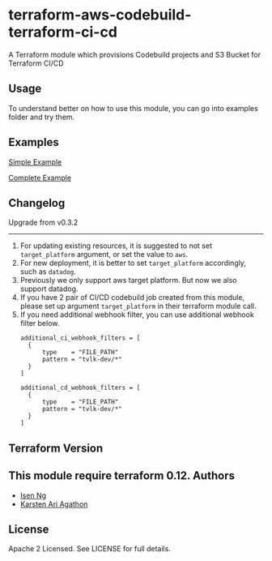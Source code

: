 # terraform-aws-codebuild-terraform-ci-cd
A Terraform module which provisions Codebuild projects and S3 Bucket for Terraform CI/CD

Usage
-----
To understand better on how to use this module, you can go into examples folder and try them.

Examples
--------
[Simple Example](https://github.com/traveloka/terraform-aws-codebuild-terraform-ci-cd/tree/master/examples/simple)

[Complete Example](https://github.com/traveloka/terraform-aws-codebuild-terraform-ci-cd/tree/master/examples/complete)

Changelog
---------
Upgrade from v0.3.2
_____________________________
1. For updating existing resources, it is  suggested to not set `target_platform` argument, or set the value to `aws`.
2. For new deployment, it is better to set `target_platform` accordingly, such as `datadog`.
3. Previously we only support aws target platform. But now we also support datadog.
4. If you have 2 pair of CI/CD codebuild job created from this module, please set up argument `target_platform` in their terraform module call.
5. If you need additional webhook filter, you can use additional webhook filter below.
   ```hcl
   additional_ci_webhook_filters = [
     {
         type    = "FILE_PATH"
         pattern = "tvlk-dev/*"
     }
   ]
   
   additional_cd_webhook_filters = [
     {
         type    = "FILE_PATH"
         pattern = "tvlk-dev/*"
     }
   ]
   ```

Terraform Version
-----------------

This module require terraform 0.12.
Authors
-------
* [Isen Ng](https://github.com/isen-ng)
* [Karsten Ari Agathon](https://github.com/karstenaa)

License
-------
Apache 2 Licensed. See LICENSE for full details.
